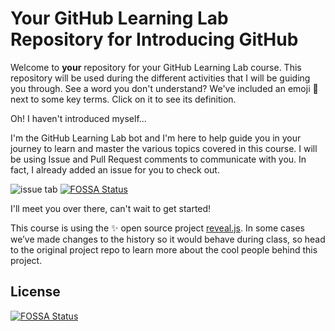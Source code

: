 # Your GitHub Learning Lab Repository for Introducing GitHub

Welcome to **your** repository for your GitHub Learning Lab course. This repository will be used during the different activities that I will be guiding you through. See a word you don't understand? We've included an emoji 📖 next to some key terms. Click on it to see its definition.

Oh! I haven't introduced myself...

I'm the GitHub Learning Lab bot and I'm here to help guide you in your journey to learn and master the various topics covered in this course. I will be using Issue and Pull Request comments to communicate with you. In fact, I already added an issue for you to check out.

![issue tab](https://lab.github.com/public/images/issue_tab.png)
[![FOSSA Status](https://app.fossa.com/api/projects/git%2Bgithub.com%2Ftischenko-2-12%2Fgithub-slideshow.svg?type=shield)](https://app.fossa.com/projects/git%2Bgithub.com%2Ftischenko-2-12%2Fgithub-slideshow?ref=badge_shield)

I'll meet you over there, can't wait to get started!

This course is using the :sparkles: open source project [reveal.js](https://github.com/hakimel/reveal.js/). In some cases we’ve made changes to the history so it would behave during class, so head to the original project repo to learn more about the cool people behind this project.


## License
[![FOSSA Status](https://app.fossa.com/api/projects/git%2Bgithub.com%2Ftischenko-2-12%2Fgithub-slideshow.svg?type=large)](https://app.fossa.com/projects/git%2Bgithub.com%2Ftischenko-2-12%2Fgithub-slideshow?ref=badge_large)
